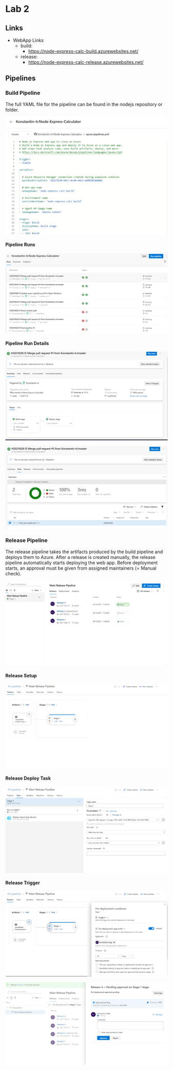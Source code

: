 # Lab 2

## Links

- WebApp Links
  - build:
    - https://node-express-calc-build.azurewebsites.net/
  - release:
    - https://node-express-calc-release.azurewebsites.net/

## Pipelines

### Build Pipeline

The full YAML file for the pipeline can be found in the nodejs repository or folder.

![Pipeline YAML](https://github.com/Konstantin-tr/Software-Deployment/blob/main/Lab2/screenshots/screenshot_pipeline_yml.png)

#### Pipeline Runs

![Pipeline Runs](https://github.com/Konstantin-tr/Software-Deployment/blob/main/Lab2/screenshots/screenshot_pipelineruns.png)

#### Pipeline Run Details

![One Pipeline Run](https://github.com/Konstantin-tr/Software-Deployment/blob/main/Lab2/screenshots/screenshot_pipelinerun_detail.png)

![Pipeline Run Tests](https://github.com/Konstantin-tr/Software-Deployment/blob/main/Lab2/screenshots/screenshot_pipelinerun_tests.png)

### Release Pipeline

The release pipeline takes the artifacts produced by the build pipeline and deploys them to Azure. After a release is created manually, the release pipeline automatically starts deploying the web app. Before deployment starts, an approval must be given from assigned maintainers (= Manual check).

![Release Overview](https://github.com/Konstantin-tr/Software-Deployment/blob/main/Lab2/screenshots/screenshot_release_ov.png)

#### Release Setup

![Release Pipeline](https://github.com/Konstantin-tr/Software-Deployment/blob/main/Lab2/screenshots/screenshot_release_pipeline.png)

#### Release Deploy Task

![Release Task](https://github.com/Konstantin-tr/Software-Deployment/blob/main/Lab2/screenshots/screenshot_release_task.png)

#### Release Trigger

![Release Trigger](https://github.com/Konstantin-tr/Software-Deployment/blob/main/Lab2/screenshots/screenshot_release_trigger.png)

![Release Approvement](https://github.com/Konstantin-tr/Software-Deployment/blob/main/Lab2/screenshots/screenshot_release_pending.png)
